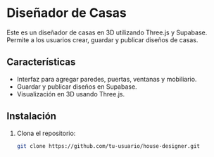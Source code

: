 # Diseñador de Casas

Este es un diseñador de casas en 3D utilizando Three.js y Supabase. Permite a los usuarios crear, guardar y publicar diseños de casas.

## Características

- Interfaz para agregar paredes, puertas, ventanas y mobiliario.
- Guardar y publicar diseños en Supabase.
- Visualización en 3D usando Three.js.

## Instalación

1. Clona el repositorio:
   ```bash
   git clone https://github.com/tu-usuario/house-designer.git